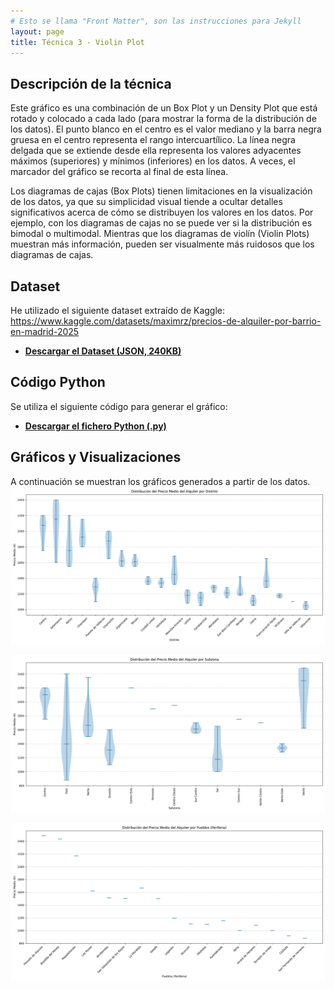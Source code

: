 ```yaml
---
# Esto se llama "Front Matter", son las instrucciones para Jekyll
layout: page
title: Técnica 3 - Violin Plot
---
```


## Descripción de la técnica

Este gráfico es una combinación de un Box Plot y un Density Plot que está rotado y colocado a cada lado (para mostrar la forma de la distribución de los datos). El punto blanco en el centro es el valor mediano y la barra negra gruesa en el centro representa el rango intercuartílico. La línea negra delgada que se extiende desde ella representa los valores adyacentes máximos (superiores) y mínimos (inferiores) en los datos. A veces, el marcador del gráfico se recorta al final de esta línea.

Los diagramas de cajas (Box Plots) tienen limitaciones en la visualización de los datos, ya que su simplicidad visual tiende a ocultar detalles significativos acerca de cómo se distribuyen los valores en los datos. Por ejemplo, con los diagramas de cajas no se puede ver si la distribución es bimodal o multimodal. Mientras que los diagramas de violín (Violin Plots) muestran más información, pueden ser visualmente más ruidosos que los diagramas de cajas.

## Dataset

He utilizado el siguiente dataset extraído de Kaggle:
	https://www.kaggle.com/datasets/maximrz/precios-de-alquiler-por-barrio-en-madrid-2025


* **[Descargar el Dataset (JSON, 240KB)](./assets/datasets/barrios_madrid_oct25_fixed.json)**

## Código Python

Se utiliza el siguiente código para generar el gráfico:

* **[Descargar el fichero Python (.py)](./assets/code/generacion_violin_plot_distrito.py)**

## Gráficos y Visualizaciones

A continuación se muestran los gráficos generados a partir de los datos.
![Gráfico](./assets/images/violin_precio_por_distrito.png)

![Gráfico](./assets/images/violin_precio_por_subzona.png)

![Gráfico](./assets/images/violin_precio_periferia_por_nombre.png)
